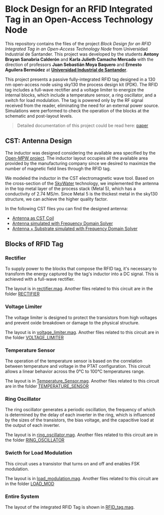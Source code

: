# Block Design for an RFID Integrated Tag in an Open-Access Technology Node

This repository contains the files of the project *Block Design for an RFID Integrated Tag in an Open-Access Technology Node* from Universidad Industrial de Santander. 
This project was developed by the students **Antony Brayan Sanabria Calderón** and **Karla Julieth Camacho Mercado** with the direction of professors **Juan Sebastián Moya Baquero** and **Ernesto Aguilera Bermúdez** at [**Universidad Industrial de Santander**](https://uis.edu.co/es/).  

This project presents a passive fully-integrated RFID tag designed in a 130 nm open-access node using sky130 the process design kit (PDK). The RFID tag includes a full-wave rectifier and a voltage limiter to energize the internal blocks, which include a temperature sensor, a ring oscillator, and a switch for load modulation. The tag is powered only by the RF signal received from the reader, eliminating the need for an external power source. Simulations were performed to check the operation of the blocks at the schematic and post-layout levels.  

> Detailed documentation of this project could be read here: [paper](./PAPER/Conference_RFID.pdf)  


## CST: Antenna Design  
The inductor was designed considering the available area specified by the [Open-MPW project](https://efabless.com/open_shuttle_program). The inductor layout occupies all the available area provided by the manufacturing company since we desired to maximize the number of magnetic field lines through the RFID tag.    

We modeled the inductor in the CST electromagnetic wave tool. Based on the cross-section of the [SkyWater](https://skywater-pdk.readthedocs.io/en/main/) technology, we implemented the antenna in the top metal layer of the process stack (Metal 5), which has a conductivity of 2.74 MS/m. Since Metal 5 is the thickest metal in the sky130 structure, we can achieve the higher quality factor.  

In the following CST files you can find the designed antenna:
- [Antenna as CST Coil](./CST/Coil_Skywater.cst)
- [Antenna simulated with Frequency Domain Solver](./CST/Antena_Skywater_M5.cst)
- [Antenna + Substrate simulated with Frequency Domain Solver](./CST/Antena_Skywater_M5_Sub.cst)

## Blocks of RFID Tag
### Rectifier
To supply power to the blocks that compose the RFID tag, it's necessary to transform the energy captured by the tag's inductor into a DC signal. This is achieved with a full-wave rectifier.

The layout is in [rectifier.mag](./MAGIC/rectifier.mag).
Another files related to this circuit are in the folder [RECTIFIER](./POST_LAYOUT/RECTIFIER/)


### Voltage Limiter
The voltage limiter is designed to protect the transistors from high voltages and prevent oxide breakdown or damage to the physical structure.

The layout is in [voltage_limiter.mag](./MAGIC/voltage_limiter.mag).
Another files related to this circuit are in the folder [VOLTAGE_LIMITER](./POST_LAYOUT/VOLTAGE_LIMITER/)


### Temperature Sensor
The operation of the temperature sensor is based on the correlation between temperature and voltage in the PTAT configuration. This circuit allows a linear behavior across the 0°C to 100°C temperatures range.

The layout is in [Temperature_Sensor.mag](./MAGIC/Temperature_Sensor.mag).
Another files related to this circuit are in the folder [TEMPERATURE_SENSOR](./POST_LAYOUT/TEMPERATURE_SENSOR/)


### Ring Oscillator
The ring oscillator generates a periodic oscillation, the frequency of which is determined by the delay of each inverter in the ring, which is influenced by the sizes of the transistors, the bias voltage, and the capacitive load at the output of each inverter.

The layout is in [ring_oscillator.mag](./MAGIC/ring_oscillator.mag).
Another files related to this circuit are in the folder [RING_OSCILLATOR](./POST_LAYOUT/RING_OSCILLATOR/)


### Swicth for Load Modulation
This circuit uses a transistor that turns on and off and enables FSK modulation.

The layout is in [load_modulation.mag](./MAGIC/load_modulation.mag).
Another files related to this circuit are in the folder [LOAD_MOD](./POST_LAYOUT/LOAD_MODULATION/MAGIC/)


### Entire System 
The layout of the integrated RFID Tag is shown in [RFID_tag.mag](./MAGIC/RFID_tag.mag).


